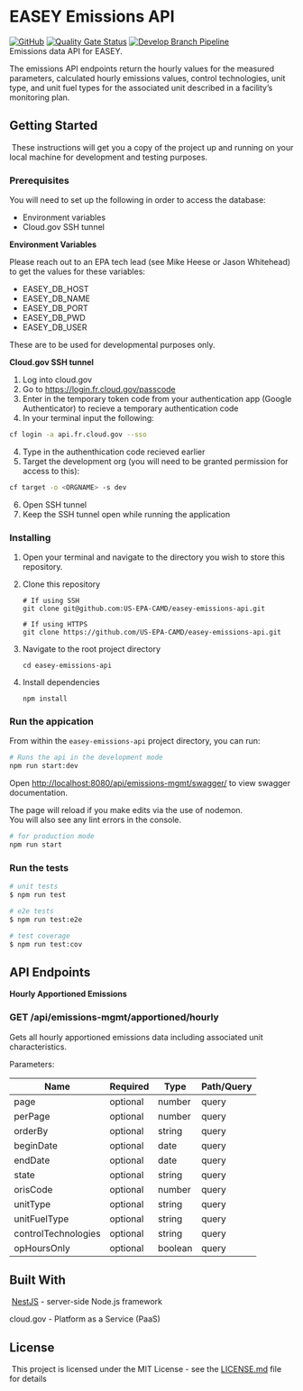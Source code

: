 # EASEY Emissions API
[![GitHub](https://img.shields.io/github/license/US-EPA-CAMD/easey-emissions-api)](https://github.com/US-EPA-CAMD/easey-emissions-api/blob/develop/LICENSE)
[![Quality Gate Status](https://sonarcloud.io/api/project_badges/measure?project=US-EPA-CAMD_easey-emissions-api&metric=alert_status)](https://sonarcloud.io/dashboard?id=US-EPA-CAMD_easey-emissions-api)
[![Develop Branch Pipeline](https://github.com/US-EPA-CAMD/easey-emissions-api/workflows/Develop%20Branch%20Workflow/badge.svg)](https://github.com/US-EPA-CAMD/easey-emissions-api/actions)<br>
Emissions data API for EASEY.
​

The emissions API endpoints return the hourly values for the measured parameters, calculated hourly emissions values, control technologies, unit type, and unit fuel types for the associated unit described in a facility’s monitoring plan.
​
## Getting Started
​
These instructions will get you a copy of the project up and running on your local machine for development and testing purposes.

### Prerequisites

You will need to set up the following in order to access the database:
- Environment variables
- Cloud.gov SSH tunnel

**Environment Variables**

Please reach out to an EPA tech lead (see Mike Heese or Jason Whitehead) to get the values for these variables:

- EASEY_DB_HOST
- EASEY_DB_NAME
- EASEY_DB_PORT
- EASEY_DB_PWD
- EASEY_DB_USER

These are to be used for developmental purposes only. 

**Cloud.gov SSH tunnel**

1. Log into cloud.gov
2. Go to https://login.fr.cloud.gov/passcode 
3. Enter in the temporary token code from your authentication app (Google Authenticator) to recieve a temporary authentication code
3. In your terminal input the following:
```bash
cf login -a api.fr.cloud.gov --sso
```
4. Type in the authenthication code recieved earlier
5. Target the development org (you will need to be granted permission for access to this):
```bash
cf target -o <ORGNAME> -s dev
```
6. Open SSH tunnel
7. Keep the SSH tunnel open while running the application

### Installing
1. Open your terminal and navigate to the directory you wish to store this repository.

2. Clone this repository

    ```shell
    # If using SSH
    git clone git@github.com:US-EPA-CAMD/easey-emissions-api.git
    
    # If using HTTPS
    git clone https://github.com/US-EPA-CAMD/easey-emissions-api.git
    ```

3. Navigate to the root project directory

    ```
    cd easey-emissions-api
    ```

4. Install dependencies 
    
    ```
    npm install
    ```
### Run the appication 

From within the `easey-emissions-api` project directory, you can run:

```bash
# Runs the api in the development mode
npm run start:dev
```

Open [http://localhost:8080/api/emissions-mgmt/swagger/](http://localhost:8080/api/emissions-mgmt/swagger/) to view swagger documentation.

The page will reload if you make edits via the use of nodemon.<br />
You will also see any lint errors in the console.

```bash
# for production mode
npm run start
```

### Run the tests

```bash
# unit tests
$ npm run test

# e2e tests
$ npm run test:e2e

# test coverage
$ npm run test:cov
```
## API Endpoints

**Hourly Apportioned Emissions** 
### ​GET /api/emissions-mgmt/apportioned/hourly

Gets all hourly apportioned emissions data including associated unit characteristics. 

Parameters:

Name | Required | Type | Path/Query
-- | -- | -- | --
page | optional | number | query
perPage | optional | number | query
orderBy | optional | string | query
beginDate | optional | date | query
endDate | optional | date | query
state | optional | string | query
orisCode | optional | number | query
unitType | optional | string | query
unitFuelType | optional | string | query
controlTechnologies | optional | string | query
opHoursOnly | optional | boolean | query

## Built With
​
[NestJS](https://nestjs.com/) - server-side Node.js framework

cloud.gov - Platform as a Service (PaaS)
​ 
​
## License
​
This project is licensed under the MIT License - see the [LICENSE.md](LICENSE.md) file for details





